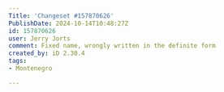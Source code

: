 ```yaml
---
Title: 'Changeset #157870626'
PublishDate: 2024-10-14T10:48:27Z
id: 157870626
user: Jerry Jorts
comment: Fixed name, wrongly written in the definite form
created_by: iD 2.30.4
tags:
- Montenegro

---
```

